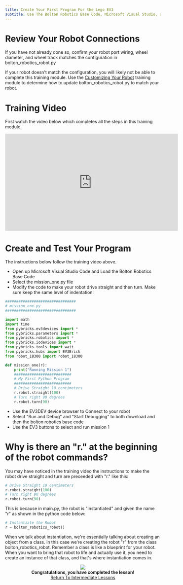 ```yaml
---
title: Create Your First Program For the Lego EV3 
subtitle: Use The Bolton Robotics Base Code, Microsoft Visual Studio, and Program the EV3 Robot
---
```


# Review Your Robot Connections
If you have not already done so, confirm your robot port wiring, wheel diameter, and wheel track matches the configuration in bolton_robotics_robot.py

If your robot doesn't match the configuration, you will likely not be able to complete this training module.  Use the [Customizing Your Robot](../../ev3_customizing/ev3_customizing) training module to determine how to update bolton_robotics_robot.py to match your robot.

# Training Video
First watch the video below which completes all the steps in this training module.

<p align="center">
<iframe width="560" height="315" src="https://www.youtube.com/embed/HHKFDaXsVDk?si=dgz-9sqzHqFWsJgO" title="YouTube video player" frameborder="0" allow="accelerometer; autoplay; clipboard-write; encrypted-media; gyroscope; picture-in-picture" allowfullscreen></iframe>
</p>


# Create and Test Your Program
The instructions below follow the training video above.

- Open up Microsoft Visual Studio Code and Load the Bolton Robotics Base Code
- Select the mission_one.py file
- Modify the code to make your robot drive straight and then turn.  Make sure keep the same level of indentation:

```python
################################
# mission_one.py
################################

import math
import time
from pybricks.ev3devices import *
from pybricks.parameters import *
from pybricks.robotics import *
from pybricks.iodevices import *
from pybricks.tools import wait
from pybricks.hubs import EV3Brick
from robot_18300 import robot_18300

def mission_one(r):
    print("Running Mission 1")
    ##########################
    # My First Python Program
    ##########################
    # Drive Straight 10 centimeters
    r.robot.straight(100)
    # Turn right 90 degrees
    r.robot.turn(90)
```

- Use the EV3DEV device browser to Connect to your robot
- Select "Run and Debug" and "Start Debugging" to both download and then the bolton robotics base code
- Use the EV3 buttons to select and run mission 1
    
# Why is there an "r." at the beginning of the robot commands? 
You may have noticed in the training video the instructions to make the robot drive straight and turn are preceeded with "r." like this:  

```python
# Drive Straight 10 centimeters
r.robot.straight(100)
# Turn right 90 degrees
r.robot.turn(90)
```

This is because in main.py, the robot is "instantiated" and given the name "r" as shown in the python code below:

```python
# Instantiate the Robot
r = bolton_robotics_robot()
```

When we talk about instantiation, we're essentially talking about creating an object from a class.  In this case we're creating the robot "r" from the class bolton_robotics_robot. Remember a class is like a blueprint for your robot. When you want to bring that robot to life and actually use it, you need to create an instance of that class, and that's where instantiation comes in.

<p align="center">
<IMG ALIGN="CENTER" SRC="https://fssfll.github.io/fssfll/images/finish.jpg">
<BR>
<B>Congratulations, you have completed the lesson!</B><BR>
<A HREF="https://fssfll.github.io/fssfll/lessons/intermediate/">Return To Intermediate Lessons</A>
<BR>
 </P>
